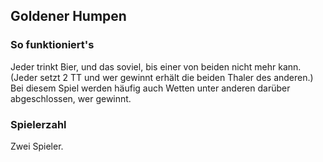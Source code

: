 ## Goldener Humpen

### So funktioniert's

Jeder trinkt Bier, und das soviel, bis einer von beiden nicht mehr kann. \(Jeder setzt 2 TT und wer gewinnt erhält die beiden Thaler des anderen.\) Bei diesem Spiel werden häufig auch Wetten unter anderen darüber abgeschlossen, wer gewinnt.

### Spielerzahl

Zwei Spieler.
